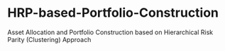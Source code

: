 # HRP-based-Portfolio-Construction
Asset Allocation and Portfolio Construction based on Hierarchical Risk Parity (Clustering) Approach  
